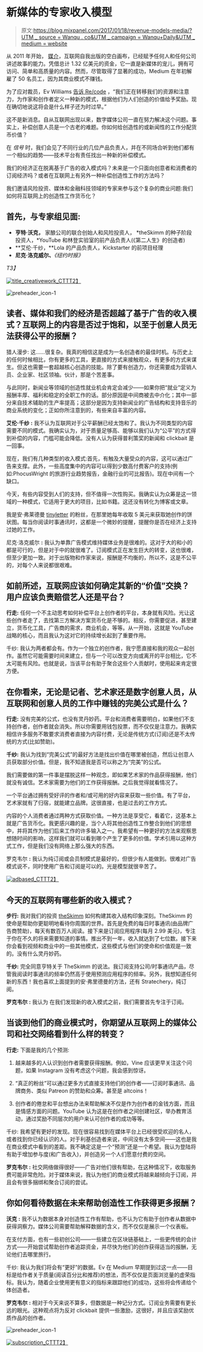 # 新媒体的专家收入模型

> 原文:[https://blog.mixpanel.com/2017/01/18/revenue-models-media/?UTM _ source = Wanqu . co&UTM _ campaign = Wanqu+Daily&UTM _ medium = website](https://blog.mixpanel.com/2017/01/18/revenue-models-media/?utm_source=wanqu.co&utm_campaign=Wanqu+Daily&utm_medium=website)

从 2011 年开始， [媒介](https://medium.com/)，互联网自我出版的空白画布，已经赋予任何人和任何公司讲述故事的能力。凭借总计 1.32 亿美元的资金，它一直是新媒体的宠儿，拥有可访问、简单和高质量的内容。然而，尽管取得了显著的成功，Medium 在年初解雇了 50 名员工，因为其商业模式不赚钱。

为了应对裁员，Ev Williams [告诉 Re/code](http://www.recode.net/2017/1/4/14169348/medium-layoffs-ad-business-model-change) ，“我们正在转移我们的资源和注意力，为作家和创作者定义一种新的模式，根据他们为人们创造的价值给予奖励。现在确切地说这将会是什么样子还为时过早。”

这不是新消息。自从互联网出现以来，数字媒体公司一直在努力解决这个问题。事实上，补偿创意人员是一个古老的难题。你如何给创造性的或新闻性的工作分配货币价值？

在 *信号* 时，我们会见了不同行业的几位产品负责人，并在不同场合听到他们都有一个相似的趋势——技术平台有责任找出一种新的补偿模式。

我们的经济正在脱离基于广告的收入模式吗？未来是一个只面向创意者和消费者的订阅经济吗？或者在互联网上有另外一种补偿创造性工作的方法吗？

我们邀请风险投资、媒体和金融科技领域的专家来参与这个复杂的商业问题:我们如何将互联网上的创造性工作货币化？

## 首先，与专家组见面:

*   **亨特·沃克，** 家酿公司的联合创始人和风险投资人， *theSkimm 的种子阶段投资人，*YouTube 和林登实验室的前产品负责人(《第二人生》的创造者)
*   **艾伦·千纱，**Lola 的产品负责人，Kickstarter 的前项目经理
*   **尼克·洛克威尔、***《纽约时报》*

*T3】*

[![title_creativework_CTT](../Images/1842d4cbc3a82333ea39711a6200d522.png)T2】](https://twitter.com/home?status=Internet%20media%20products%20needs%20to%20rethink%20monetization.%20Here's%20what%20industry%20leaders%20say%3A%20%0Ahttp%3A//bit.ly/2k2Q2QR%0Apic.twitter.com/4k91KZuFDR)

![preheader_icon-1](../Images/aa3fbc9868a7b17faf52271778725956.png)

## 读者、媒体和我们的经济是否超越了基于广告的收入模式？互联网上的内容是否过于饱和，以至于创意人员无法获得公平的报酬？

猎人漫步: 这……很复杂。我真的相信这是成为一名创造者的最佳时机。与历史上的任何时候相比，你有更多的工具，更直接的方式来接触观众，有更多的方式来谋生。但这也需要一套超越核心创造的技能。除了要有创造力，你还需要成为营销人员、企业家、社区领袖。伙计，那是个苦差事。

与此同时，新闻业等领域的创造性就业机会肯定会减少——如果你把“就业”定义为报酬丰厚、福利和稳定的全职工作的话。部分原因是中间商被去中介化；其中一部分来自技术辅助的生产率提高；这部分是因为支持新闻业的广告结构和支持音乐的商业系统的变化；正如你所注意到的，有些来自丰富的内容。

**艾伦·千纱** **:** 我不认为互联网对于公平薪酬已经太饱和了。我认为不同类型的内容需要不同的模式。我确实认为，对于质量足够高、能够以我们认为“公平”的方式得到补偿的内容，门槛可能会降低。没有人认为获得普利策奖的新闻和 clickbait 是一回事。

现在，我们有几种类型的收入模式:首先，有触及大量受众的内容，这可以通过广告来支撑。此外，一些高度集中的内容可以得到少数高付费客户的支持(例如:PhocusWright 的旅游行业趋势报告，金融行业的可比报告)。现在中间有一个缺口。

今天，有些内容受到人们的支持，但不值得一次性购买。我确实认为众筹是这一领域的一种模式，它适用于更大的项目，比如书籍。这还没有转化为博客或文章。

我是安·弗莱德曼 [tinyletter](https://tinyletter.com/) 的粉丝，在那里她每年收取 5 美元来获取她创作的饼状图。每当你阅读时事通讯时，这都是一个微妙的提醒，提醒你是否在经济上支持过她的工作。

尼克·洛克威尔 **:** 我认为单靠广告模式维持媒体业务是很难的。这对于大的和小的都是可行的，但是对于中的就很难了。订阅模式正在发生巨大的转变，这也很难，但至少更加一致。对于出版物和作家来说，报酬是不均衡的，所以不，这是不公平的，对每个人来说都很艰难。

## 如前所述，互联网应该如何确定其新的“价值”交换？用户应该负责赔偿艺人还是平台？

**行走:** 任何一个不主动思考如何补偿平台上创作者的平台，本身就有风险。光让这些创作者走了，去找第三方解决方案货币化是不够的。相反，你需要促进，甚至建立，货币化工具，广告商的需求，商业机会，等等。从一开始，这就是 YouTube 战略的核心，而且我认为这对它的持续增长起到了重要作用。

千纱: 我认为两者都会有。作为一个独立的创作者，我宁愿直接和我的观众一起创作。虽然它可能需要时间来建立，但与一个可以改变方向或离开的平台相比，它不太可能有风险。也就是说，当该平台有助于聚合这些个人贡献时，使用起来肯定很方便。

## 在你看来，无论是记者、艺术家还是数字创意人员，从互联网和创意人员的工作中赚钱的完美公式是什么？

**行走:** 没有完美的公式，也没有灵丹妙药。平台和消费者需要明白，如果他们不支持创作者，创作者就会消失。所以你需要用钱包投票，而不仅仅是注意力。我确实相信许多服务不敢要求消费者直接为内容付费，无论是传统方式(订阅)还是不太传统的方式(比如赞助)。

**千纱:** 我认为找到“完美公式”的最好方法是找出价值在哪里被创造，然后让创意人员获取部分价值。但是，我不知道我是否可以称之为“完美”的公式。

我们需要做的第一件事是摆脱这样一种观念，即如果艺术家的作品获得报酬，他们就没有诚信。艺术家需要为他们的工作获得报酬。之后我觉得就看情况了。

一个平台通过拥有受好评的作者和/或可用的好内容来获取一些价值。有了平台，艺术家就有了归宿，就能建立品牌。这很直接，也是过去的工作方式。

内容的个人消费者通过两种方式获取价值。一种方法是享受它，看着它，这基本上就是广告货币化。我更感兴趣的是，当个人将其他创造性工作整合到他们的思想中，并将其作为他们后来工作的许多输入之一。我希望有一种更好的方法来观察思想随时间的影响，这样我们就可以看到哪个产生了更多的价值。学术引用以这种方式工作，但是我们没有网络上那么强大的东西。

罗克韦尔 **:** 我认为纯订阅或会员制模式是最好的，但很少有人能做到。很难对广告模式说不，同时使用广告和订阅是可以的。光是模型就很辛苦了。

[![adbased_CTT](../Images/77a100c4e811f47c6ea498166217cdb9.png)T2】](https://twitter.com/home?status=Ads%20don't%20work%20for%20every%20media%20model.%20So%20where%20should%20product%20people%20look%20for%20inspiration?%0Ahttp%3A//bit.ly/2k2Q2QR%0Apic.twitter.com/53WaoPlwfx%20)

## 今天的互联网有哪些新的收入模式？

**步行:** 我对我们的投资 [theSkimm](http://www.theskimm.com/) 如何构建其收入结构印象深刻。TheSkimm 的使命是帮助你更聪明地看待你周围的世界。首先是免费的每日时事通讯(由品牌广告商赞助)，每天有数百万人阅读。接下来是订阅应用程序(每月 2.99 美元)，专注于你在不久的将来需要知道的事情。推出不到一年，收入就达到了七位数。接下来你会看到视频和商业中的一些其他模式，这些模式与他们的使命和价值观是一致的。没有什么灵丹妙药。

**千纱:** 完全同意亨特关于 TheSkimm 的说法。我订阅支持公司/时事通讯产品，尽管我阅读时事通讯的频率仍然高于使用预测应用程序的频率。另外，我想知道任何新的东西！我也喜欢上面提到的安·弗里德曼的方法，还有 Stratechery，纯订阅。

**罗克韦尔** **:** 我认为 在我们发现新的收入模式之前，我们需要首先专注于订阅。

## 当谈到他们的商业模式时，你期望从互联网上的媒体公司和社交网络看到什么样的转变？

**行走:** 下面是我的几个预测:

1.  越来越多的人认识到创作者需要获得报酬。例如，Vine 应该更早关注这个问题，如果 Instagram 没有考虑这个问题，我会感到惊讶。

2.  “真正的粉丝”可以通过更多方式直接支持他们的创作者——订阅时事通讯、品牌商务、类似 Patreon 的赞助和众筹。甚至是 altcoins！

3.  创作者的倦怠和平台想出办法来帮助解决不仅是作为创作者的金钱方面，而且是情感方面的问题。YouTube 认为这是在创作者之间创建社区，举办教育活动，通过奖励不同层次的用户来认可创作者的成功等等。

千纱: 我希望有更好的发现。现在很容易找到在媒体平台上已经很受欢迎的名人，或者找到你已经认识的人。对于利基创造者来说，中间没有太多空间——这也是我在商业模式中看到的差距。我不确定这是一个“预测”还是一个希望。我认为登陆将有助于增加参与度(和广告收入)，并创造另一个人们愿意付费的空间。

**罗克韦尔** **:** 社交网络做得很好——广告对他们很有帮助，在这种情况下，收取服务费可能非常危险。对于媒体来说，我认为他们的商业模式将越来越倾向于订阅，并且会有很多捆绑和聚合订阅的尝试。

## 你如何看待数据在未来帮助创造性工作获得更多报酬？

**沃克** **:** 我不认为数据本身对创造性工作有帮助，也不认为它有助于创作者从数据中获得洞察力。媒体公司需要帮助解释数据的含义，而不仅仅是展示一个仪表板。

在支付方面，也有一些初创公司——一些建立在区块链基础上，一些更传统的会计方式——开始尝试帮助创作者追踪资金，并尽快为他们的创作获得适当的报酬，无论他们去哪里旅行。

千纱: 我认为我们将会有“更好”的数据。Ev 在 Medium 早期提到过这一点——目标是给作者关于质量(阅读百分比和推荐)的想法，而不仅仅是页面浏览量的虚荣指标。我认为，随着企业使用更有意义的指标来跟踪他们的成功，这些将会传递给个体创造者。

**罗克韦尔** **:** 相对于今天来说不算多，但数据是一种记分方式。订阅业务需要有更长远的眼光。这种观点将为反对 clickbait 提供一些激励，这很好，并且应该奖励优质作品的创作者。

![preheader_icon-1](../Images/aa3fbc9868a7b17faf52271778725956.png)

[![subscription_CTT](../Images/19f93dc49e6bbbb645fe0472658edf0b.png)T2】](https://twitter.com/home?status=Product%20builders%20in%20media,%20meet%20the%20new%20boss...same%20as%20the%20old%20boss?%20%20%0Ahttp%3A//bit.ly/2k2Q2QR%0Apic.twitter.com/IVqtWVL4ea)